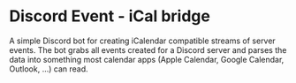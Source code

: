 # Discord Event - iCal bridge

A simple Discord bot for creating iCalendar compatible streams of server events.
The bot grabs all events created for a Discord server and parses the data into something most calendar apps (Apple Calendar, Google Calendar, Outlook, ...) can read. 
